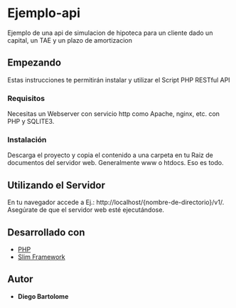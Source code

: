 # Ejemplo-api
Ejemplo de una api de simulacion de hipoteca para un cliente dado un capital, un TAE y un plazo de amortizacion
## Empezando

Estas instrucciones te permitirán instalar y utilizar el Script PHP RESTful API 

### Requisitos

Necesitas un Webserver con servicio http como Apache, nginx, etc. con PHP y SQLITE3.

### Instalación

Descarga el proyecto y copia el contenido a una carpeta en tu Raiz de documentos del servidor web. Generalmente www o htdocs. Eso es todo.

## Utilizando el Servidor

En tu navegador accede a  Ej.: http://localhost/{nombre-de-directorio}/v1/. Asegúrate de que el servidor web esté ejecutándose.

## Desarrollado con

* [PHP](http://php.net)
* [Slim Framework](https://github.com/slimphp/Slim)

## Autor

* **Diego Bartolome** 

